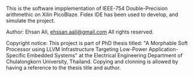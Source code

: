 This is the software impplementation of IEEE-754 Double-Precision arithmethic on Xilin PicoBlaze. Fidex IDE has been used to develop, and simulate the project.

Author: Ehsan Ali, ehssan.aali@gmail.com All rights reserved.

Copyright notice: This project is part of PhD thesis titled: "A Morphable Soft Processor using LLVM Infrastructure Targeting Low-Power Application-Specific Embedded Systems" at the Electrical Engineering Department of Chulalongkorn University, Thailand. Copying and clonning is allowed by having a reference to the thesis title and author.
